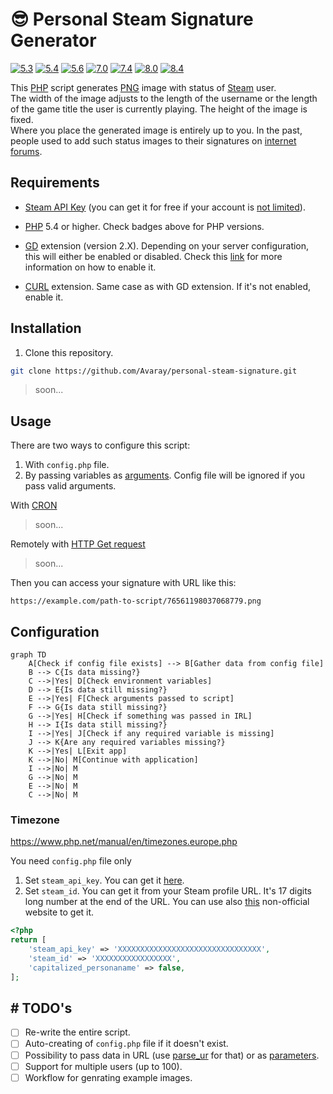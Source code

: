 # 😎 Personal Steam Signature Generator

<!-- Remember to change branches in badges after PR to main -->

[![5.3](https://github.com/Avaray/personal-steam-signature/actions/workflows/test_PHP5.3.yml/badge.svg?branch=making-it-modern)](https://github.com/Avaray/personal-steam-signature/actions/workflows/test_PHP5.3.yml)
[![5.4](https://github.com/Avaray/personal-steam-signature/actions/workflows/test_PHP5.4.yml/badge.svg?branch=making-it-modern)](https://github.com/Avaray/personal-steam-signature/actions/workflows/test_PHP5.4.yml)
[![5.6](https://github.com/Avaray/personal-steam-signature/actions/workflows/test_PHP5.6.yml/badge.svg?branch=making-it-modern)](https://github.com/Avaray/personal-steam-signature/actions/workflows/test_PHP5.6.yml)
[![7.0](https://github.com/Avaray/personal-steam-signature/actions/workflows/test_PHP7.0.yml/badge.svg?branch=making-it-modern)](https://github.com/Avaray/personal-steam-signature/actions/workflows/test_PHP7.0.yml)
[![7.4](https://github.com/Avaray/personal-steam-signature/actions/workflows/test_PHP7.4.yml/badge.svg?branch=making-it-modern)](https://github.com/Avaray/personal-steam-signature/actions/workflows/test_PHP7.4.yml)
[![8.0](https://github.com/Avaray/personal-steam-signature/actions/workflows/test_PHP8.0.yml/badge.svg?branch=making-it-modern)](https://github.com/Avaray/personal-steam-signature/actions/workflows/test_PHP8.0.yml)
[![8.4](https://github.com/Avaray/personal-steam-signature/actions/workflows/test_PHP8.4.yml/badge.svg?branch=making-it-modern)](https://github.com/Avaray/personal-steam-signature/actions/workflows/test_PHP8.4.yml)

This [PHP](https://www.php.net/) script generates [PNG](https://en.wikipedia.org/wiki/PNG) image with status of [Steam](https://store.steampowered.com/) user.  
The width of the image adjusts to the length of the username or the length of the game title the user is currently playing. The height of the image is fixed.  
Where you place the generated image is entirely up to you. In the past, people used to add such status images to their signatures on [internet forums](https://en.wikipedia.org/wiki/Internet_forum).

## Requirements

- [Steam API Key](https://steamcommunity.com/dev/apikey) (you can get it for free if your account is [not limited](https://help.steampowered.com/en/faqs/view/71D3-35C2-AD96-AA3A)).

- [PHP](https://www.php.net/) 5.4 or higher. Check badges above for PHP versions.
- [GD](https://github.com/libgd/libgd) extension (version 2.X). Depending on your server configuration, this will either be enabled or disabled. Check this [link](https://stackoverflow.com/questions/2283199/enabling-installing-gd-extension-without-gd) for more information on how to enable it.
- [CURL](https://curl.se/) extension. Same case as with GD extension. If it's not enabled, enable it.

## Installation

1. Clone this repository.

```bash
git clone https://github.com/Avaray/personal-steam-signature.git
```

> soon...

## Usage

There are two ways to configure this script:

1. With `config.php` file.
2. By passing variables as [arguments](https://www.php.net/manual/en/reserved.variables.argv.php). Config file will be ignored if you pass valid arguments.

With [CRON](https://cronitor.io/guides)

> soon...

Remotely with [HTTP Get request](https://developer.mozilla.org/en-US/docs/Web/HTTP/Methods/GET)

> soon...

Then you can access your signature with URL like this:

```
https://example.com/path-to-script/76561198037068779.png
```

## Configuration

```mermaid
graph TD
    A[Check if config file exists] --> B[Gather data from config file]
    B --> C{Is data missing?}
    C -->|Yes| D[Check environment variables]
    D --> E{Is data still missing?}
    E -->|Yes| F[Check arguments passed to script]
    F --> G{Is data still missing?}
    G -->|Yes| H[Check if something was passed in IRL]
    H --> I{Is data still missing?}
    I -->|Yes| J[Check if any required variable is missing]
    J --> K{Are any required variables missing?}
    K -->|Yes| L[Exit app]
    K -->|No| M[Continue with application]
    I -->|No| M
    G -->|No| M
    E -->|No| M
    C -->|No| M
```

### Timezone

https://www.php.net/manual/en/timezones.europe.php

You need `config.php` file only

1. Set `steam_api_key`. You can get it [here](prestashop/github-action-php-lint).
2. Set `steam_id`. You can get it from your Steam profile URL. It's 17 digits long number at the end of the URL. You can use also [this](https://steamid.info/) non-official website to get it.

```php
<?php
return [
    'steam_api_key' => 'XXXXXXXXXXXXXXXXXXXXXXXXXXXXXXXX',
    'steam_id' => 'XXXXXXXXXXXXXXXXX',
    'capitalized_personaname' => false,
];
```

## # TODO's

- [ ] Re-write the entire script.
- [ ] Auto-creating of `config.php` file if it doesn't exist.
- [ ] Possibility to pass data in URL (use [parse_ur](https://www.php.net/manual/en/function.parse-url.phpl) for that) or as [parameters](https://www.php.net/manual/en/reserved.variables.argv.php).
- [ ] Support for multiple users (up to 100).
- [ ] Workflow for genrating example images.
